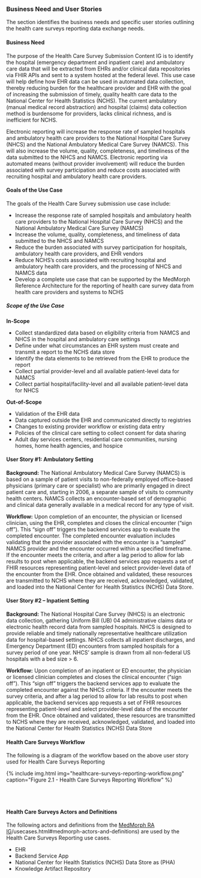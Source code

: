 ### Business Need and User Stories
The section identifies the business needs and specific user stories outlining the health care surveys reporting data exchange needs.

#### Business Need
The purpose of the Health Care Survey Submission Content IG is to identify the hospital (emergency department and inpatient care) and ambulatory care data that will be extracted from EHRs and/or clinical data repositories via FHIR APIs and sent to a system hosted at the federal level. This use case will help define how EHR data can be used in automated data collection, thereby reducing burden for the healthcare provider and EHR with the goal of increasing the submission of timely, quality health care data to the National Center for Health Statistics (NCHS).
The current ambulatory (manual medical record abstraction) and hospital (claims) data collection method is burdensome for providers, lacks clinical richness, and is inefficient for NCHS.

Electronic reporting will increase the response rate of sampled hospitals and ambulatory health care providers to the National Hospital Care Survey (NHCS) and the National Ambulatory Medical Care Survey (NAMCS). This will also increase the volume, quality, completeness, and timeliness of the data submitted to the NHCS and NAMCS. Electronic reporting via automated means (without provider involvement) will reduce the burden associated with survey participation and reduce costs associated with recruiting hospital and ambulatory health care providers.


#### Goals of the Use Case

The goals of the Health Care Survey submission use case include:
* Increase the response rate of sampled hospitals and ambulatory health care providers to the National Hospital Care Survey (NHCS) and the National Ambulatory Medical Care Survey (NAMCS)
* Increase the volume, quality, completeness, and timeliness of data submitted to the NHCS and NAMCS
* Reduce the burden associated with survey participation for hospitals, ambulatory health care providers, and EHR vendors
* Reduce NCHS’s costs associated with recruiting hospital and ambulatory health care providers, and the processing of NHCS and NAMCS data
* Develop a complete use case that can be supported by the MedMorph Reference Architecture for the reporting of health care survey data from health care providers and systems to NCHS


##### Scope of the Use Case

**In-Scope**

* Collect standardized data based on eligibility criteria from NAMCS and NHCS in the hospital and ambulatory care settings
* Define under what circumstances an EHR system must create and transmit a report to the NCHS data store
* Identify the data elements to be retrieved from the EHR to produce the report
* Collect partial provider-level and all available patient-level data for NAMCS
* Collect partial hospital/facility-level and all available patient-level data for NHCS


**Out-of-Scope**

* Validation of the EHR data
* Data captured outside the EHR and communicated directly to registries
* Changes to existing provider workflow or existing data entry
* Policies of the clinical care setting to collect consent for data sharing
* Adult day services centers, residential care communities, nursing homes, home health agencies, and hospice


 
#### **User Story #1: Ambulatory Setting** 

**Background:** The National Ambulatory Medical Care Survey (NAMCS) is based on a sample of patient visits to non-federally employed office-based physicians (primary care or specialist) who are primarily engaged in direct patient care and, starting in 2006, a separate sample of visits to community health centers. NAMCS collects an encounter-based set of demographic and clinical data generally available in a medical record for any type of visit.

**Workflow:** Upon completion of an encounter, the physician or licensed clinician, using the EHR, completes and closes the clinical encounter (“sign off”). This “sign off” triggers the backend services app to evaluate the completed encounter. The completed encounter evaluation includes validating that the provider associated with the encounter is a “sampled” NAMCS provider and the encounter occurred within a specified timeframe.  If the encounter meets the criteria, and after a lag period to allow for lab results to post when applicable, the backend services app requests a set of FHIR resources representing patient-level and select provider-level data of the encounter from the EHR. Once obtained and validated, these resources are transmitted to NCHS where they are received, acknowledged, validated, and loaded into the National Center for Health Statistics (NCHS) Data Store.


#### **User Story #2 – Inpatient Setting**

**Background:** The National Hospital Care Survey (NHCS) is an electronic data collection, gathering Uniform Bill (UB) 04 administrative claims data or electronic health record data from sampled hospitals. NHCS is designed to provide reliable and timely nationally representative healthcare utilization data for hospital-based settings. NHCS collects all inpatient discharges, and Emergency Department (ED) encounters from sampled hospitals for a survey period of one year. NHCS’ sample is drawn from all non-federal US hospitals with a bed size > 6.

**Workflow:** Upon completion of an inpatient or ED encounter, the physician or licensed clinician completes and closes the clinical encounter (“sign off”). This “sign off” triggers the backend services app to evaluate the completed encounter against the NHCS criteria.  If the encounter meets the survey criteria, and after a lag period to allow for lab results to post when applicable, the backend services app requests a set of FHIR resources representing patient-level and select provider-level data of the encounter from the EHR.  Once obtained and validated, these resources are transmitted to NCHS where they are received, acknowledged, validated, and loaded into the National Center for Health Statistics (NCHS) Data Store

 

#### Health Care Surveys Workflow 

The following is a diagram of the workflow based on the above user story used for Health Care Surveys Reporting


{% include img.html img="healthcare-surveys-reporting-workflow.png" caption="Figure 2.1 - Health Care Surveys Reporting Workflow" %}

<br/>


<br/>


#### Health Care Surveys Actors and Definitions

The following actors and definitions from the [MedMorph RA IG]({{site.data.fhir.ver.medmorphIg}})/usecases.html#medmorph-actors-and-definitions) are used by the Health Care Surveys Reporting use cases. 

* EHR 
* Backend Service App
* National Center for Health Statistics (NCHS) Data Store as (PHA)
* Knowledge Artifact Repository

